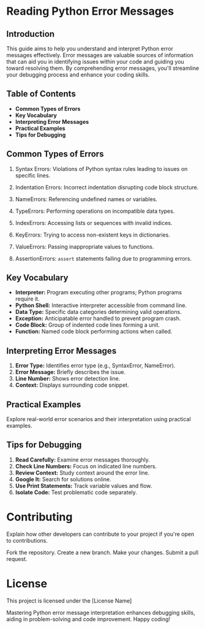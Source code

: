 # Reading Python Error Messages

## Introduction

This guide aims to help you understand and interpret Python error messages effectively. Error messages are valuable sources of information that can aid you in identifying issues within your code and guiding you toward resolving them. By comprehending error messages, you'll streamline your debugging process and enhance your coding skills.

## Table of Contents

- **Common Types of Errors**
- **Key Vocabulary**
- **Interpreting Error Messages**
- **Practical Examples**
- **Tips for Debugging**

## Common Types of Errors

1. Syntax Errors: Violations of Python syntax rules leading to issues on specific lines.

2. Indentation Errors: Incorrect indentation disrupting code block structure.

3. NameErrors: Referencing undefined names or variables.

4. TypeErrors: Performing operations on incompatible data types.

5. IndexErrors: Accessing lists or sequences with invalid indices.

6. KeyErrors: Trying to access non-existent keys in dictionaries.

7. ValueErrors: Passing inappropriate values to functions.

8. AssertionErrors: `assert` statements failing due to programming errors.

## Key Vocabulary

- **Interpreter:** Program executing other programs; Python programs require it.
- **Python Shell:** Interactive interpreter accessible from command line.
- **Data Type:** Specific data categories determining valid operations.
- **Exception:** Anticipatable error handled to prevent program crash.
- **Code Block:** Group of indented code lines forming a unit.
- **Function:** Named code block performing actions when called.

## Interpreting Error Messages

1. **Error Type:** Identifies error type (e.g., SyntaxError, NameError).
2. **Error Message:** Briefly describes the issue.
3. **Line Number:** Shows error detection line.
4. **Context:** Displays surrounding code snippet.

## Practical Examples

Explore real-world error scenarios and their interpretation using practical examples.

## Tips for Debugging

1. **Read Carefully:** Examine error messages thoroughly.
2. **Check Line Numbers:** Focus on indicated line numbers.
3. **Review Context:** Study context around the error line.
4. **Google It:** Search for solutions online.
5. **Use Print Statements:** Track variable values and flow.
6. **Isolate Code:** Test problematic code separately.

# Contributing

Explain how other developers can contribute to your project if you're open to contributions.

Fork the repository.
Create a new branch.
Make your changes.
Submit a pull request.

# License
This project is licensed under the [License Name] 

Mastering Python error message interpretation enhances debugging skills, aiding in problem-solving and code improvement. Happy coding!

